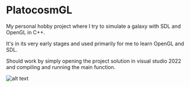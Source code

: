 # PlatocosmGL
My personal hobby project where I try to simulate a galaxy with SDL and OpenGL in C++.

It's in its very early stages and used primarily for me to learn OpenGL and SDL.

Should work by simply opening the project solution in visual studio 2022 and compiling and running the main function.

![alt text](https://i.imgur.com/FxTtjT0.png)
